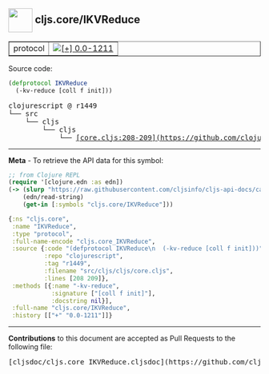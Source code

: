 ## <img width="48px" valign="middle" src="http://i.imgur.com/Hi20huC.png"> cljs.core/IKVReduce

 <table border="1">
<tr>

<td>protocol</td>
<td><a href="https://github.com/cljsinfo/cljs-api-docs/tree/0.0-1211"><img valign="middle" alt="[+] 0.0-1211" src="https://img.shields.io/badge/+-0.0--1211-lightgrey.svg"></a> </td>
</tr>
</table>






Source code:

```clj
(defprotocol IKVReduce
  (-kv-reduce [coll f init]))
```

 <pre>
clojurescript @ r1449
└── src
    └── cljs
        └── cljs
            └── <ins>[core.cljs:208-209](https://github.com/clojure/clojurescript/blob/r1449/src/cljs/cljs/core.cljs#L208-L209)</ins>
</pre>


---

__Meta__ - To retrieve the API data for this symbol:

```clj
;; from Clojure REPL
(require '[clojure.edn :as edn])
(-> (slurp "https://raw.githubusercontent.com/cljsinfo/cljs-api-docs/catalog/cljs-api.edn")
    (edn/read-string)
    (get-in [:symbols "cljs.core/IKVReduce"]))
```

```clj
{:ns "cljs.core",
 :name "IKVReduce",
 :type "protocol",
 :full-name-encode "cljs.core_IKVReduce",
 :source {:code "(defprotocol IKVReduce\n  (-kv-reduce [coll f init]))",
          :repo "clojurescript",
          :tag "r1449",
          :filename "src/cljs/cljs/core.cljs",
          :lines [208 209]},
 :methods [{:name "-kv-reduce",
            :signature ["[coll f init]"],
            :docstring nil}],
 :full-name "cljs.core/IKVReduce",
 :history [["+" "0.0-1211"]]}

```

---

__Contributions__ to this document are accepted as Pull Requests to the following file:

 <pre>
[cljsdoc/cljs.core_IKVReduce.cljsdoc](https://github.com/cljsinfo/cljs-api-docs/blob/master/cljsdoc/cljs.core_IKVReduce.cljsdoc)
</pre>

